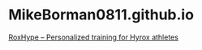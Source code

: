 # MikeBorman0811.github.io
[RoxHype – Personalized training for Hyrox athletes](https://www.roxhype.com)
